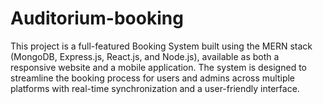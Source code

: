 # Auditorium-booking
This project is a full-featured Booking System built using the MERN stack (MongoDB, Express.js, React.js, and Node.js), available as both a responsive website and a mobile application. The system is designed to streamline the booking process for users and admins across multiple platforms with real-time synchronization and a user-friendly interface.
